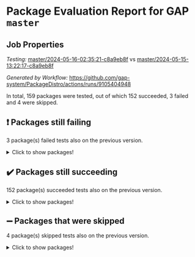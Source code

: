# Package Evaluation Report for GAP `master`

## Job Properties

*Testing:* [master/2024-05-16-02:35:21-c8a9eb8f](https://github.com/gap-system/PackageDistro/blob/data/reports/master/2024-05-16-02:35:21-c8a9eb8f) vs [master/2024-05-15-13:22:17-c8a9eb8f](https://github.com/gap-system/PackageDistro/blob/data/reports/master/2024-05-15-13:22:17-c8a9eb8f)

*Generated by Workflow:* https://github.com/gap-system/PackageDistro/actions/runs/9105404948

In total, 159 packages were tested, out of which 152 succeeded, 3 failed and 4 were skipped.

## :exclamation: Packages still failing

3 package(s) failed tests also on the previous version.
<details><summary>Click to show packages!</summary>

- factint 1.6.3 [(failure)](https://github.com/gap-system/PackageDistro/actions/runs/9105404948/job/25031135426)
- idrel 2.46 [(failure)](https://github.com/gap-system/PackageDistro/actions/runs/9105404948/job/25031139984)
- packagemanager 1.4.3 [(failure)](https://github.com/gap-system/PackageDistro/actions/runs/9105404948/job/25031145712)
</details>

## :heavy_check_mark: Packages still succeeding

152 package(s) succeeded tests also on the previous version.
<details><summary>Click to show packages!</summary>

- 4ti2interface 2023.02-04 [(success)](https://github.com/gap-system/PackageDistro/actions/runs/9105404948/job/25031125416)
- ace 5.6.2 [(success)](https://github.com/gap-system/PackageDistro/actions/runs/9105404948/job/25031125569)
- aclib 1.3.2 [(success)](https://github.com/gap-system/PackageDistro/actions/runs/9105404948/job/25031125711)
- agt 0.3.1 [(success)](https://github.com/gap-system/PackageDistro/actions/runs/9105404948/job/25031125871)
- alnuth 3.2.1 [(success)](https://github.com/gap-system/PackageDistro/actions/runs/9105404948/job/25031126045)
- anupq 3.3.0 [(success)](https://github.com/gap-system/PackageDistro/actions/runs/9105404948/job/25031126226)
- atlasrep 2.1.8 [(success)](https://github.com/gap-system/PackageDistro/actions/runs/9105404948/job/25031126369)
- autodoc 2023.06.19 [(success)](https://github.com/gap-system/PackageDistro/actions/runs/9105404948/job/25031126536)
- automata 1.15 [(success)](https://github.com/gap-system/PackageDistro/actions/runs/9105404948/job/25031129056)
- automgrp 1.3.2 [(success)](https://github.com/gap-system/PackageDistro/actions/runs/9105404948/job/25031129519)
- autpgrp 1.11 [(success)](https://github.com/gap-system/PackageDistro/actions/runs/9105404948/job/25031129840)
- cap 2024.04-01 [(success)](https://github.com/gap-system/PackageDistro/actions/runs/9105404948/job/25031130432)
- caratinterface 2.3.6 [(success)](https://github.com/gap-system/PackageDistro/actions/runs/9105404948/job/25031131704)
- cddinterface 2022.11.01 [(success)](https://github.com/gap-system/PackageDistro/actions/runs/9105404948/job/25031131839)
- circle 1.6.6 [(success)](https://github.com/gap-system/PackageDistro/actions/runs/9105404948/job/25031131974)
- classicpres 1.22 [(success)](https://github.com/gap-system/PackageDistro/actions/runs/9105404948/job/25031132139)
- cohomolo 1.6.11 [(success)](https://github.com/gap-system/PackageDistro/actions/runs/9105404948/job/25031132278)
- congruence 1.2.6 [(success)](https://github.com/gap-system/PackageDistro/actions/runs/9105404948/job/25031132467)
- corelg 1.56 [(success)](https://github.com/gap-system/PackageDistro/actions/runs/9105404948/job/25031132638)
- crime 1.6 [(success)](https://github.com/gap-system/PackageDistro/actions/runs/9105404948/job/25031132796)
- crisp 1.4.6 [(success)](https://github.com/gap-system/PackageDistro/actions/runs/9105404948/job/25031132954)
- crypting 0.10.4 [(success)](https://github.com/gap-system/PackageDistro/actions/runs/9105404948/job/25031133101)
- cryst 4.1.27 [(success)](https://github.com/gap-system/PackageDistro/actions/runs/9105404948/job/25031133279)
- crystcat 1.1.10 [(success)](https://github.com/gap-system/PackageDistro/actions/runs/9105404948/job/25031133428)
- ctbllib 1.3.9 [(success)](https://github.com/gap-system/PackageDistro/actions/runs/9105404948/job/25031133574)
- cubefree 1.19 [(success)](https://github.com/gap-system/PackageDistro/actions/runs/9105404948/job/25031133715)
- curlinterface 2.3.2 [(success)](https://github.com/gap-system/PackageDistro/actions/runs/9105404948/job/25031133867)
- cvec 2.8.1 [(success)](https://github.com/gap-system/PackageDistro/actions/runs/9105404948/job/25031133996)
- datastructures 0.3.0 [(success)](https://github.com/gap-system/PackageDistro/actions/runs/9105404948/job/25031134141)
- deepthought 1.0.6 [(success)](https://github.com/gap-system/PackageDistro/actions/runs/9105404948/job/25031134286)
- design 1.8 [(success)](https://github.com/gap-system/PackageDistro/actions/runs/9105404948/job/25031134433)
- difsets 2.3.1 [(success)](https://github.com/gap-system/PackageDistro/actions/runs/9105404948/job/25031134587)
- digraphs 1.7.1 [(success)](https://github.com/gap-system/PackageDistro/actions/runs/9105404948/job/25031134743)
- edim 1.3.8 [(success)](https://github.com/gap-system/PackageDistro/actions/runs/9105404948/job/25031134894)
- example 4.3.4 [(success)](https://github.com/gap-system/PackageDistro/actions/runs/9105404948/job/25031135097)
- examplesforhomalg 2023.10-01 [(success)](https://github.com/gap-system/PackageDistro/actions/runs/9105404948/job/25031135301)
- ferret 1.0.11 [(success)](https://github.com/gap-system/PackageDistro/actions/runs/9105404948/job/25031135556)
- fga 1.5.0 [(success)](https://github.com/gap-system/PackageDistro/actions/runs/9105404948/job/25031135725)
- fining 1.5.6 [(success)](https://github.com/gap-system/PackageDistro/actions/runs/9105404948/job/25031135880)
- float 1.0.4 [(success)](https://github.com/gap-system/PackageDistro/actions/runs/9105404948/job/25031136061)
- format 1.4.4 [(success)](https://github.com/gap-system/PackageDistro/actions/runs/9105404948/job/25031136211)
- forms 1.2.11 [(success)](https://github.com/gap-system/PackageDistro/actions/runs/9105404948/job/25031136387)
- fplsa 1.2.6 [(success)](https://github.com/gap-system/PackageDistro/actions/runs/9105404948/job/25031136566)
- fr 2.4.13 [(success)](https://github.com/gap-system/PackageDistro/actions/runs/9105404948/job/25031136728)
- francy 2.0.3 [(success)](https://github.com/gap-system/PackageDistro/actions/runs/9105404948/job/25031136907)
- fwtree 1.3 [(success)](https://github.com/gap-system/PackageDistro/actions/runs/9105404948/job/25031137072)
- gapdoc 1.6.7 [(success)](https://github.com/gap-system/PackageDistro/actions/runs/9105404948/job/25031137229)
- gauss 2023.02-04 [(success)](https://github.com/gap-system/PackageDistro/actions/runs/9105404948/job/25031137417)
- gaussforhomalg 2023.11-01 [(success)](https://github.com/gap-system/PackageDistro/actions/runs/9105404948/job/25031137612)
- gbnp 1.0.5 [(success)](https://github.com/gap-system/PackageDistro/actions/runs/9105404948/job/25031137761)
- generalizedmorphismsforcap 2024.04-01 [(success)](https://github.com/gap-system/PackageDistro/actions/runs/9105404948/job/25031137924)
- genss 1.6.8 [(success)](https://github.com/gap-system/PackageDistro/actions/runs/9105404948/job/25031138082)
- gradedmodules 2024.01-01 [(success)](https://github.com/gap-system/PackageDistro/actions/runs/9105404948/job/25031138230)
- gradedringforhomalg 2023.08-01 [(success)](https://github.com/gap-system/PackageDistro/actions/runs/9105404948/job/25031138385)
- grape 4.9.0 [(success)](https://github.com/gap-system/PackageDistro/actions/runs/9105404948/job/25031138515)
- groupoids 1.74 [(success)](https://github.com/gap-system/PackageDistro/actions/runs/9105404948/job/25031138640)
- grpconst 2.6.5 [(success)](https://github.com/gap-system/PackageDistro/actions/runs/9105404948/job/25031138769)
- guarana 0.96.3 [(success)](https://github.com/gap-system/PackageDistro/actions/runs/9105404948/job/25031138906)
- guava 3.19 [(success)](https://github.com/gap-system/PackageDistro/actions/runs/9105404948/job/25031139041)
- hap 1.62 [(success)](https://github.com/gap-system/PackageDistro/actions/runs/9105404948/job/25031139192)
- hapcryst 0.1.15 [(success)](https://github.com/gap-system/PackageDistro/actions/runs/9105404948/job/25031139335)
- hecke 1.5.3 [(success)](https://github.com/gap-system/PackageDistro/actions/runs/9105404948/job/25031139459)
- help 4.0 [(success)](https://github.com/gap-system/PackageDistro/actions/runs/9105404948/job/25031139599)
- homalg 2024.01-01 [(success)](https://github.com/gap-system/PackageDistro/actions/runs/9105404948/job/25031139717)
- homalgtocas 2023.11-01 [(success)](https://github.com/gap-system/PackageDistro/actions/runs/9105404948/job/25031139853)
- images 1.3.2 [(success)](https://github.com/gap-system/PackageDistro/actions/runs/9105404948/job/25031140161)
- intpic 0.3.0 [(success)](https://github.com/gap-system/PackageDistro/actions/runs/9105404948/job/25031140404)
- io 4.8.2 [(success)](https://github.com/gap-system/PackageDistro/actions/runs/9105404948/job/25031140534)
- io_forhomalg 2023.02-04 [(success)](https://github.com/gap-system/PackageDistro/actions/runs/9105404948/job/25031140667)
- irredsol 1.4.4 [(success)](https://github.com/gap-system/PackageDistro/actions/runs/9105404948/job/25031140833)
- json 2.2.1 [(success)](https://github.com/gap-system/PackageDistro/actions/runs/9105404948/job/25031140989)
- jupyterkernel 1.5.0 [(success)](https://github.com/gap-system/PackageDistro/actions/runs/9105404948/job/25031141112)
- jupyterviz 1.5.6 [(success)](https://github.com/gap-system/PackageDistro/actions/runs/9105404948/job/25031141280)
- kan 1.37 [(success)](https://github.com/gap-system/PackageDistro/actions/runs/9105404948/job/25031141431)
- kbmag 1.5.11 [(success)](https://github.com/gap-system/PackageDistro/actions/runs/9105404948/job/25031141606)
- laguna 3.9.6 [(success)](https://github.com/gap-system/PackageDistro/actions/runs/9105404948/job/25031141740)
- liealgdb 2.2.1 [(success)](https://github.com/gap-system/PackageDistro/actions/runs/9105404948/job/25031141901)
- liepring 2.8 [(success)](https://github.com/gap-system/PackageDistro/actions/runs/9105404948/job/25031142051)
- liering 2.4.2 [(success)](https://github.com/gap-system/PackageDistro/actions/runs/9105404948/job/25031142207)
- linearalgebraforcap 2024.04-02 [(success)](https://github.com/gap-system/PackageDistro/actions/runs/9105404948/job/25031142371)
- lins 0.9 [(success)](https://github.com/gap-system/PackageDistro/actions/runs/9105404948/job/25031142501)
- localizeringforhomalg 2023.10-01 [(success)](https://github.com/gap-system/PackageDistro/actions/runs/9105404948/job/25031142676)
- loops 3.4.3 [(success)](https://github.com/gap-system/PackageDistro/actions/runs/9105404948/job/25031142838)
- lpres 1.0.3 [(success)](https://github.com/gap-system/PackageDistro/actions/runs/9105404948/job/25031142998)
- majoranaalgebras 1.5.1 [(success)](https://github.com/gap-system/PackageDistro/actions/runs/9105404948/job/25031143162)
- mapclass 1.4.6 [(success)](https://github.com/gap-system/PackageDistro/actions/runs/9105404948/job/25031143327)
- matgrp 0.70 [(success)](https://github.com/gap-system/PackageDistro/actions/runs/9105404948/job/25031143507)
- matricesforhomalg 2024.02-01 [(success)](https://github.com/gap-system/PackageDistro/actions/runs/9105404948/job/25031143652)
- modisom 2.5.4 [(success)](https://github.com/gap-system/PackageDistro/actions/runs/9105404948/job/25031143805)
- modulepresentationsforcap 2024.04-01 [(success)](https://github.com/gap-system/PackageDistro/actions/runs/9105404948/job/25031143983)
- modules 2024.01-01 [(success)](https://github.com/gap-system/PackageDistro/actions/runs/9105404948/job/25031144147)
- monoidalcategories 2024.04-01 [(success)](https://github.com/gap-system/PackageDistro/actions/runs/9105404948/job/25031144334)
- nconvex 2022.09-01 [(success)](https://github.com/gap-system/PackageDistro/actions/runs/9105404948/job/25031144495)
- nilmat 1.4.2 [(success)](https://github.com/gap-system/PackageDistro/actions/runs/9105404948/job/25031144635)
- nock 1.5 [(success)](https://github.com/gap-system/PackageDistro/actions/runs/9105404948/job/25031144791)
- normalizinterface 1.3.6 [(success)](https://github.com/gap-system/PackageDistro/actions/runs/9105404948/job/25031144960)
- nq 2.5.11 [(success)](https://github.com/gap-system/PackageDistro/actions/runs/9105404948/job/25031145114)
- numericalsgps 1.3.1 [(success)](https://github.com/gap-system/PackageDistro/actions/runs/9105404948/job/25031145266)
- openmath 11.5.3 [(success)](https://github.com/gap-system/PackageDistro/actions/runs/9105404948/job/25031145409)
- orb 4.9.0 [(success)](https://github.com/gap-system/PackageDistro/actions/runs/9105404948/job/25031145563)
- patternclass 2.4.3 [(success)](https://github.com/gap-system/PackageDistro/actions/runs/9105404948/job/25031145890)
- permut 2.0.5 [(success)](https://github.com/gap-system/PackageDistro/actions/runs/9105404948/job/25031146088)
- polenta 1.3.10 [(success)](https://github.com/gap-system/PackageDistro/actions/runs/9105404948/job/25031146243)
- polymaking 0.8.7 [(success)](https://github.com/gap-system/PackageDistro/actions/runs/9105404948/job/25031146402)
- primgrp 3.4.4 [(success)](https://github.com/gap-system/PackageDistro/actions/runs/9105404948/job/25031146569)
- profiling 2.5.4 [(success)](https://github.com/gap-system/PackageDistro/actions/runs/9105404948/job/25031146746)
- qdistrnd 0.9.4 [(success)](https://github.com/gap-system/PackageDistro/actions/runs/9105404948/job/25031146957)
- qpa 1.35 [(success)](https://github.com/gap-system/PackageDistro/actions/runs/9105404948/job/25031147116)
- quagroup 1.8.4 [(success)](https://github.com/gap-system/PackageDistro/actions/runs/9105404948/job/25031147272)
- radiroot 2.9 [(success)](https://github.com/gap-system/PackageDistro/actions/runs/9105404948/job/25031147412)
- rcwa 4.7.1 [(success)](https://github.com/gap-system/PackageDistro/actions/runs/9105404948/job/25031147563)
- rds 1.8 [(success)](https://github.com/gap-system/PackageDistro/actions/runs/9105404948/job/25031147697)
- recog 1.4.2 [(success)](https://github.com/gap-system/PackageDistro/actions/runs/9105404948/job/25031147833)
- repndecomp 1.3.0 [(success)](https://github.com/gap-system/PackageDistro/actions/runs/9105404948/job/25031147943)
- repsn 3.1.2 [(success)](https://github.com/gap-system/PackageDistro/actions/runs/9105404948/job/25031148094)
- resclasses 4.7.3 [(success)](https://github.com/gap-system/PackageDistro/actions/runs/9105404948/job/25031148230)
- ringsforhomalg 2023.11-02 [(success)](https://github.com/gap-system/PackageDistro/actions/runs/9105404948/job/25031148360)
- sco 2023.08-01 [(success)](https://github.com/gap-system/PackageDistro/actions/runs/9105404948/job/25031148515)
- scscp 2.4.2 [(success)](https://github.com/gap-system/PackageDistro/actions/runs/9105404948/job/25031148636)
- semigroups 5.3.7 [(success)](https://github.com/gap-system/PackageDistro/actions/runs/9105404948/job/25031148758)
- sglppow 2.4 [(success)](https://github.com/gap-system/PackageDistro/actions/runs/9105404948/job/25031148893)
- sgpviz 0.999.5 [(success)](https://github.com/gap-system/PackageDistro/actions/runs/9105404948/job/25031149015)
- simpcomp 2.1.14 [(success)](https://github.com/gap-system/PackageDistro/actions/runs/9105404948/job/25031149159)
- singular 2023.02.09 [(success)](https://github.com/gap-system/PackageDistro/actions/runs/9105404948/job/25031149305)
- sl2reps 1.1 [(success)](https://github.com/gap-system/PackageDistro/actions/runs/9105404948/job/25031149425)
- sla 1.5.3 [(success)](https://github.com/gap-system/PackageDistro/actions/runs/9105404948/job/25031149550)
- smallgrp 1.5.3 [(success)](https://github.com/gap-system/PackageDistro/actions/runs/9105404948/job/25031149678)
- smallsemi 0.6.13 [(success)](https://github.com/gap-system/PackageDistro/actions/runs/9105404948/job/25031149827)
- sonata 2.9.6 [(success)](https://github.com/gap-system/PackageDistro/actions/runs/9105404948/job/25031149960)
- sophus 1.27 [(success)](https://github.com/gap-system/PackageDistro/actions/runs/9105404948/job/25031150101)
- sotgrps 1.2 [(success)](https://github.com/gap-system/PackageDistro/actions/runs/9105404948/job/25031150211)
- spinsym 1.5.2 [(success)](https://github.com/gap-system/PackageDistro/actions/runs/9105404948/job/25031150349)
- standardff 1.0 [(success)](https://github.com/gap-system/PackageDistro/actions/runs/9105404948/job/25031150488)
- symbcompcc 1.3.2 [(success)](https://github.com/gap-system/PackageDistro/actions/runs/9105404948/job/25031150638)
- thelma 1.3 [(success)](https://github.com/gap-system/PackageDistro/actions/runs/9105404948/job/25031150770)
- tomlib 1.2.11 [(success)](https://github.com/gap-system/PackageDistro/actions/runs/9105404948/job/25031150899)
- toolsforhomalg 2023.11-01 [(success)](https://github.com/gap-system/PackageDistro/actions/runs/9105404948/job/25031151077)
- toric 1.9.5 [(success)](https://github.com/gap-system/PackageDistro/actions/runs/9105404948/job/25031151256)
- toricvarieties 2022.07.13 [(success)](https://github.com/gap-system/PackageDistro/actions/runs/9105404948/job/25031151715)
- transgrp 3.6.5 [(success)](https://github.com/gap-system/PackageDistro/actions/runs/9105404948/job/25031151876)
- typeset 1.2.2 [(success)](https://github.com/gap-system/PackageDistro/actions/runs/9105404948/job/25031152026)
- ugaly 4.1.3 [(success)](https://github.com/gap-system/PackageDistro/actions/runs/9105404948/job/25031152166)
- unipot 1.5 [(success)](https://github.com/gap-system/PackageDistro/actions/runs/9105404948/job/25031152309)
- unitlib 4.2.0 [(success)](https://github.com/gap-system/PackageDistro/actions/runs/9105404948/job/25031152465)
- utils 0.85 [(success)](https://github.com/gap-system/PackageDistro/actions/runs/9105404948/job/25031152636)
- uuid 0.7 [(success)](https://github.com/gap-system/PackageDistro/actions/runs/9105404948/job/25031152784)
- walrus 0.9991 [(success)](https://github.com/gap-system/PackageDistro/actions/runs/9105404948/job/25031153231)
- wedderga 4.10.5 [(success)](https://github.com/gap-system/PackageDistro/actions/runs/9105404948/job/25031153409)
- xmod 2.92 [(success)](https://github.com/gap-system/PackageDistro/actions/runs/9105404948/job/25031153577)
- xmodalg 1.23 [(success)](https://github.com/gap-system/PackageDistro/actions/runs/9105404948/job/25031153742)
- yangbaxter 0.10.3 [(success)](https://github.com/gap-system/PackageDistro/actions/runs/9105404948/job/25031153892)
- zeromqinterface 0.14 [(success)](https://github.com/gap-system/PackageDistro/actions/runs/9105404948/job/25031154032)
</details>

## :heavy_minus_sign: Packages that were skipped

4 package(s) skipped tests also on the previous version.
<details><summary>Click to show packages!</summary>

- browse 1.8.21 [(skipped)](https://github.com/gap-system/PackageDistro/actions/runs/9105404948/job/25030907182)
- itc 1.5.1 [(skipped)](https://github.com/gap-system/PackageDistro/actions/runs/9105404948/job/25030907182)
- polycyclic 2.16 [(skipped)](https://github.com/gap-system/PackageDistro/actions/runs/9105404948/job/25030907182)
- xgap 4.32 [(skipped)](https://github.com/gap-system/PackageDistro/actions/runs/9105404948/job/25030907182)
</details>

